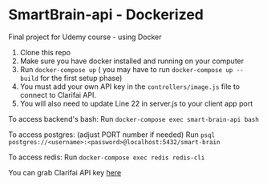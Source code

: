 # SmartBrain-api - Dockerized
Final project for Udemy course - using Docker

1. Clone this repo
2. Make sure you have docker installed and running on your computer
3. Run `docker-compose up` ( you may have to run `docker-compose up --build` for the first setup phase)
4. You must add your own API key in the `controllers/image.js` file to connect to Clarifai API.
5. You will also need to update Line 22 in server.js to your client app port

To access backend's bash:
Run `docker-compose exec smart-brain-api bash`

To access postgres: (adjust PORT number if needed)
Run  `psql postgres://<username>:<password>@localhost:5432/smart-brain`

To access redis:
Run `docker-compose exec redis redis-cli`

You can grab Clarifai API key [here](https://www.clarifai.com/)
